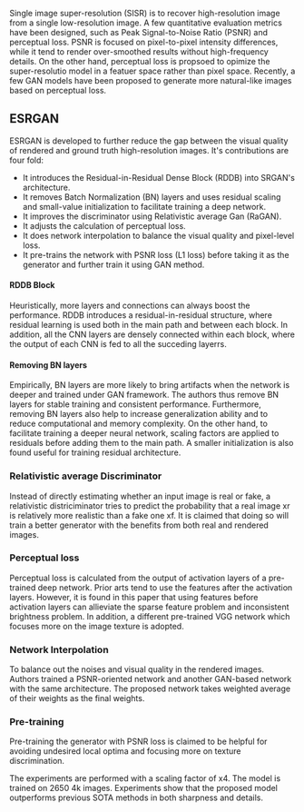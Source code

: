 Single image super-resolution (SISR) is to recover high-resolution image from a single low-resolution image. A few quantitative evaluation metrics have been designed, such as Peak Signal-to-Noise Ratio (PSNR) and perceptual loss. PSNR is focused on pixel-to-pixel intensity differences, while it tend to render over-smoothed results without high-frequency details. On the other hand, perceptual loss is propsoed to opimize the super-resolutio model in a featuer space rather than pixel space. Recently, a few GAN models have been proposed to generate more natural-like images based on perceptual loss. 

## ESRGAN 

ESRGAN is developed to further reduce the gap between the visual quality of rendered and ground truth high-resolution images. It's contributions are four fold: 
- It introduces the Residual-in-Residual Dense Block (RDDB) into SRGAN's architecture. 
- It removes Batch Normalization (BN) layers and uses residual scaling and small-value initialization to facilitate training a deep network.
- It improves the discriminator using Relativistic average Gan (RaGAN).
- It adjusts the calculation of perceptual loss. 
- It does network interpolation to balance the visual quality and pixel-level loss. 
- It pre-trains the network with PSNR loss (L1 loss) before taking it as the generator and further train it using GAN method. 

#### RDDB Block 
Heuristically, more layers and connections can always boost the performance. RDDB introduces a residual-in-residual structure, where residual learning is used both in the main path and between each block. In addition, all the CNN layers are densely connected within each block, where the output of each CNN is fed to all the succeding layerrs. 

#### Removing BN layers
Empirically, BN layers are more likely to bring artifacts when the network is deeper and trained under GAN framework. The authors thus remove BN layers for stable training and consistent performance. Furthermore, removing BN layers also help to increase generalization ability and to reduce computational and memory complexity.
On the other hand, to facilitate training a deeper neural network, scaling factors are applied to residuals before adding them to the main path. A smaller initialization is also found useful for training residual architecture. 

### Relativistic average Discriminator 
Instead of directly estimating whether an input image is real or fake, a relativistic districiminator tries to predict the probability that a real image xr is relatively more realistic than a fake one xf. It is claimed that doing so will train a better generator with the benefits from both real and rendered images. 

### Perceptual loss
Perceptual loss is calculated from the output of activation layers of a pre-trained deep network. Prior arts tend to use the features after the activation layers. However, it is found in this paper that using features before activation layers can allieviate the sparse feature problem and inconsistent brightness problem. In addition, a different pre-trained VGG network which focuses more on the image texture is adopted. 

### Network Interpolation
To balance out the noises and visual quality in the rendered images. Authors trained a PSNR-oriented network and another GAN-based network with the same architecture. The proposed network takes weighted average of their weights as the final weights.  

### Pre-training
Pre-training the generator with PSNR loss is claimed to be helpful for avoiding undesired local optima and focusing more on texture discrimination. 

The experiments are performed with a scaling factor of x4. The model is trained on 2650 4k images. Experiments show that the proposed model outperforms previous SOTA methods in both sharpness and details.

